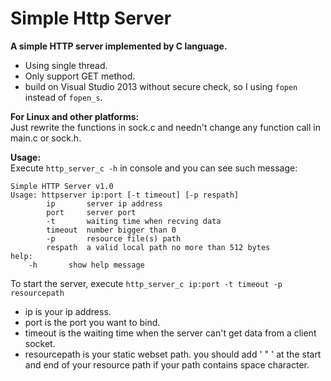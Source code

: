 # Simple Http Server

**A simple HTTP server  implemented by C language.** 
- Using single thread.
- Only support GET method.
- build on Visual Studio 2013 without secure check, so I using `fopen` instead of `fopen_s`.

**For Linux and other platforms:**  
Just rewrite the functions in sock.c and needn't change any function call in main.c or sock.h.

**Usage:**  
Execute `http_server_c -h` in console and you can see such message:
```
Simple HTTP Server v1.0
Usage: httpserver ip:port [-t timeout] [-p respath]
        ip       server ip address
        port     server port
        -t       waiting time when recving data
        timeout  number bigger than 0
        -p       resource file(s) path
        respath  a valid local path no more than 512 bytes
help:
    -h       show help message

```
To start the server, execute `http_server_c ip:port -t timeout -p resourcepath`
- ip is your ip address.
- port is the port you want to bind. 
- timeout is the waiting time when the server can't get data from a client socket.
- resourcepath is your static webset path.
you should add ' " ' at the start and end of your resource path if your path contains space character.
